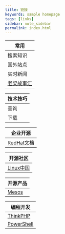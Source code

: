 ```yaml
---
title: 链接
keywords: sample homepage
tags: [links]
sidebar: note_sidebar
permalink: index.html
---
```


|常用|
|---|
|搜索知识|[Google](https://www.google.com.hk/)|[Baidu](https://www.baidu.com/)|[Bing](https://cn.bing.com)|[WikiPedia](https://www.wikipedia.org/)|
|国外站点|[YouTube](https://www.youtube.com/?hl=zh-cn)|[Facebook](https://www.facebook.com/)|[Amazon](https://www.amazon.cn/)|[Tmall](https://www.tmall.com/)|
|实时新闻|[QQ](http://www.qq.com/)|[今日头条](http://toutiao.com/)|
|[老梁故事汇](http://www.iqiyi.com/a_19rrgue8xl.html?src=frbdaldjunest)|[经典老歌](http://www.9ku.com/laoge/500shou.htm)|[LOL小智](http://www.iqiyi.com/a_19rrgjboxt.html?vfm=2008_aldbd)|

|技术技巧|
|---|
|查询|[AliDNS](http://alidns.com/)|[淘宝IP查询](http://ip.taobao.com/index.php)|[Ali NTP](https://help.aliyun.com/knowledge_detail/40583.html)|[json解析](http://www.json.cn/)|
|下载|[电影下载](http://www.pp63.com/)|[Ali开源镜像库](http://mirrors.aliyun.com/)|




|企业开源|
|---|
|[RedHat文档](https://access.redhat.com/documentation/zh_cn/red-hat-enterprise-linux/?version=7/)|[Aliyun镜像](http://mirrors.aliyun.com/)|

| 开源社区 |
| -- |
|[Linux中国](https://linux.cn) | [中文man](http://man.linuxde.net/)| [阿里云官网](https://www.aliyun.com/)| [Github](https://github.com/)||

| 开源产品 |
|--|
|[Mesos](http://mesos.mydoc.io/)|[Mesos官网](http://mesos.apache.org/)|[Mesos中文](http://www.mesoscn.cn/)|[Docker](https://www.docker.com/)|[Kernel中文](http://ilinuxkernel.com/)|


|编程开发|
|--|
|[ThinkPHP](http://www.thinkphp.cn/)|[ThinkPHP5](https://www.kancloud.cn/thinkphp/thinkphp5_quickstart/147278)|[w3school](http://www.w3school.com.cn/)|[Golang](https://golang.org/pkg/)|[Python](http://www.liaoxuefeng.com/wiki/0014316089557264a6b348958f449949df42a6d3a2e542c000)|[Javascript](http://www.liaoxuefeng.com/wiki/001434446689867b27157e896e74d51a89c25cc8b43bdb3000/00143470025281435e4e03117a74438aaf98c4f7b30b307000)|
|[PowerShell](http://www.pstips.net/)|[微信小程序](https://mp.weixin.qq.com/debug/wxadoc/dev/?t=1476197490824)|[NodeJS-Github](https://github.com/youyudehexie/node123)|[Nodejs-CN](https://cnodejs.org/)|[]()|


